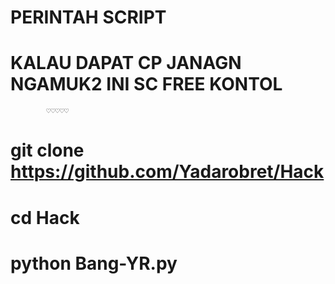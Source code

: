 # PERINTAH SCRIPT
# KALAU DAPAT CP JANAGN NGAMUK2 INI SC FREE KONTOL
            ♡♡♡♡♡

# git clone https://github.com/Yadarobret/Hack

# cd Hack

# python Bang-YR.py


